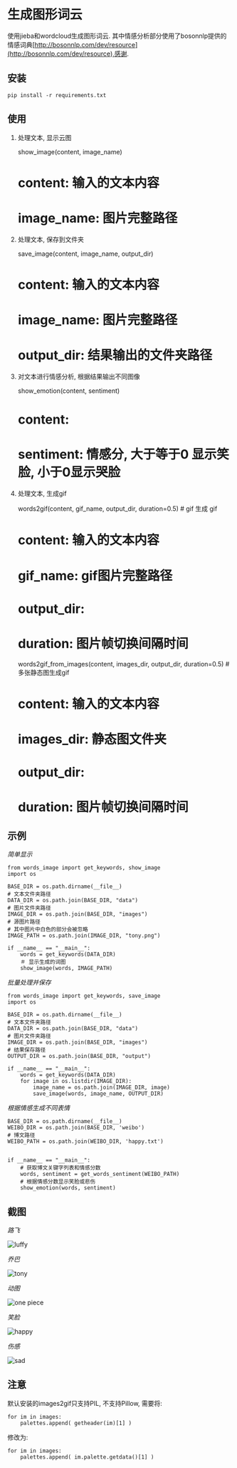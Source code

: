 生成图形词云
==========

使用jieba和wordcloud生成图形词云.
其中情感分析部分使用了bosonnlp提供的情感词典[http://bosonnlp.com/dev/resource](http://bosonnlp.com/dev/resource),感谢.

## 安装

    pip install -r requirements.txt

## 使用

1. 处理文本, 显示云图

    show_image(content, image_name)
    # content: 输入的文本内容
    # image_name: 图片完整路径

2. 处理文本, 保存到文件夹

    save_image(content, image_name, output_dir)
    # content: 输入的文本内容
    # image_name: 图片完整路径
    # output_dir: 结果输出的文件夹路径

3. 对文本进行情感分析, 根据结果输出不同图像

    show_emotion(content, sentiment)
    # content:
    # sentiment: 情感分, 大于等于0 显示笑脸, 小于0显示哭脸

4. 处理文本, 生成gif

    words2gif(content, gif_name, output_dir, duration=0.5)   # gif 生成 gif
    # content: 输入的文本内容
    # gif_name: gif图片完整路径
    # output_dir:
    # duration: 图片帧切换间隔时间

    words2gif_from_images(content, images_dir, output_dir, duration=0.5)   # 多张静态图生成gif
    # content: 输入的文本内容
    # images_dir: 静态图文件夹
    # output_dir:
    # duration: 图片帧切换间隔时间

## 示例

*简单显示*

    from words_image import get_keywords, show_image
    import os

    BASE_DIR = os.path.dirname(__file__)
    # 文本文件夹路径
    DATA_DIR = os.path.join(BASE_DIR, "data")
    # 图片文件夹路径
    IMAGE_DIR = os.path.join(BASE_DIR, "images")
    # 源图片路径
    # 其中图片中白色的部分会被忽略
    IMAGE_PATH = os.path.join(IMAGE_DIR, "tony.png")

    if __name__ == "__main__":
        words = get_keywords(DATA_DIR)
        ＃ 显示生成的词图
        show_image(words, IMAGE_PATH)

*批量处理并保存*

    from words_image import get_keywords, save_image
    import os

    BASE_DIR = os.path.dirname(__file__)
    # 文本文件夹路径
    DATA_DIR = os.path.join(BASE_DIR, "data")
    # 图片文件夹路径
    IMAGE_DIR = os.path.join(BASE_DIR, "images")
    # 结果保存路径
    OUTPUT_DIR = os.path.join(BASE_DIR, "output")

    if __name__ == "__main__":
        words = get_keywords(DATA_DIR)
        for image in os.listdir(IMAGE_DIR):
            image_name = os.path.join(IMAGE_DIR, image)
            save_image(words, image_name, OUTPUT_DIR)


*根据情感生成不同表情*

    BASE_DIR = os.path.dirname(__file__)
    WEIBO_DIR = os.path.join(BASE_DIR, 'weibo')
    # 博文路径
    WEIBO_PATH = os.path.join(WEIBO_DIR, 'happy.txt')


    if __name__ == "__main__":
        # 获取博文关键字列表和情感分数
        words, sentiment = get_words_sentiment(WEIBO_PATH)
        # 根据情感分数显示笑脸或悲伤
        show_emotion(words, sentiment)

## 截图

*路飞*

![luffy](output/luffy.png)

*乔巴*

![tony](output/tony.png)

*动图*

![one piece](output/one_piece.gif)

*笑脸*

![happy](output/happy.png)

*伤感*

![sad](output/sad.png)

## 注意

默认安装的images2gif只支持PIL, 不支持Pillow,
需要将:

    for im in images:
        palettes.append( getheader(im)[1] )

修改为:

    for im in images:
        palettes.append( im.palette.getdata()[1] )
